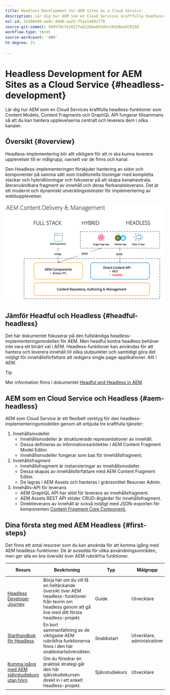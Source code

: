 ```yaml
---
title: Headless Development for AEM Sites as a Cloud Service
description: Lär dig hur AEM som en Cloud Services kraftfulla headless-funktioner som Content Models, Content Fragments och GraphQL API fungerar tillsammans så att du kan hantera upplevelserna centralt och leverera dem i olika kanaler.
exl-id: 24300499-ae9c-49d0-aa25-f51e14d9cf79
source-git-commit: 469579cfe10227ab22bbe055d4c503d8ea978150
workflow-type: tm+mt
source-wordcount: '489'
ht-degree: 1%

---
```



# Headless Development for AEM Sites as a Cloud Service {#headless-development}

Lär dig hur AEM som en Cloud Services kraftfulla headless-funktioner som Content Models, Content Fragments och GraphQL API fungerar tillsammans så att du kan hantera upplevelserna centralt och leverera dem i olika kanaler.

## Översikt {#overview}

Headless-implementering blir allt viktigare för att ni ska kunna leverera upplevelser till er målgrupp, oavsett var de finns och kanal.

Den Headless-implementeringen förskjuter hantering av sidor och komponenter på samma sätt som traditionella lösningar med kompletta stackar och hybridlösningar och fokuserar på att skapa kanalneutrala, återanvändbara fragment av innehåll och deras flerkanalsleverans. Det är ett modernt och dynamiskt utvecklingsmönster för implementering av webbupplevelser.

![AEM implementeringsmodeller](assets/aem-implementation-models.png)

## Jämför Headful och Headless {#headful-headless}

Det här dokumentet fokuserar på den fullständiga headless-implementeringsmodellen för AEM. Men headful kontra headless behöver inte vara ett binärt val i AEM. Headless-funktioner kan användas för att hantera och leverera innehåll till olika slutpunkter och samtidigt göra det möjligt för innehållsförfattare att redigera single page-applikationer. Allt i AEM.

>[!TIP]
>
>Mer information finns i dokumentet [Headful and Headless in AEM](/help/implementing/developing/headful-headless.md).

## AEM som en Cloud Service och Headless {#aem-headless}

AEM som Cloud Service är ett flexibelt verktyg för den headless-implementeringsmodellen genom att erbjuda tre kraftfulla tjänster:

1. Innehållsmodeller
   * Innehållsmodeller är strukturerade representationer av innehåll.
   * Dessa definieras av informationsarkitekter i AEM Content Fragment Model Editor.
   * Innehållsmodeller fungerar som bas för innehållsfragment.
1. Innehållsfragment
   * Innehållsfragment är instansieringar av innehållsmodeller.
   * Dessa skapas av innehållsförfattare med AEM Content Fragment Editor.
   * De lagras i AEM Assets och hanteras i gränssnittet Resurser Admin.
1. Innehålls-API för leverans
   * AEM GraphQL API har stöd för leverans av innehållsfragment.
   * AEM Assets REST API stöder CRUD-åtgärder för innehållsfragment.
   * Direktleverans av innehåll är också möjligt med JSON-exporten för komponenten [Content Fragment Core Component.](https://docs.adobe.com/content/help/en/experience-manager-core-components/using/components/content-fragment-component.html)

## Dina första steg med AEM Headless {#first-steps}

Det finns ett antal resurser som du kan använda för att komma igång med AEM headless-funktioner. De är avsedda för olika användningsområden, men ger alla en bra översikt över AEM rubrikfria funktioner.

| Resurs | Beskrivning | Typ | Målgrupp | Beräkna. Time |
|---|---|---|---|---|
| [Headless Developer Journey](/help/implementing/developing/headless-journey/overview.md) | Börja här om du vill få en heltäckande översikt över AEM headless-funktioner från teorin om headless genom att gå live med ditt första headless-projekt. | Guide | Utvecklare | 1 timme |
| [Starthandbok för Headless](/help/implementing/developing/headless/getting-started/introduction.md) | En kort sammanfattning av de viktigaste AEM rubrikfria funktionerna finns i den här snabbstartsöversikten. | Snabbstart | Utvecklare, administratörer | 20 minuter |
| [Komma igång med AEM självstudiekurs utan hörn](https://experienceleague.adobe.com/docs/experience-manager-learn/getting-started-with-aem-headless/graphql/multi-step/overview.html) | Om du föredrar en praktisk strategi går den här självstudiekursen direkt in i ett enkelt headless-projekt. | Självstudiekurs | Utvecklare | 2 timmar |
